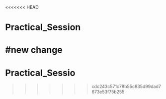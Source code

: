 <<<<<<< HEAD
# Practical_Session
#new change
=======
# Practical_Sessio
>>>>>>> cdc243c571c78b55c835d99dad7673e53f75b255
